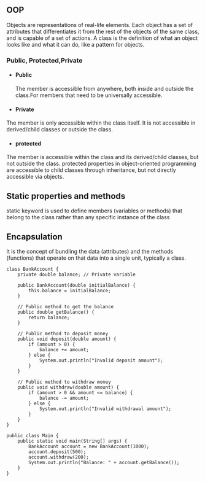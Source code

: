 ## OOP


Objects are representations of real-life elements. Each object has a set of attributes
that differentiates it from the rest of the objects of the same class, and is capable of a
set of actions. A class is the definition of what an object looks like and what it can do,
like a pattern for objects.

### Public, Protected,Private

- #### Public
  
  The member is accessible from anywhere, both inside and outside the class.For members that need to be universally accessible.

- #### Private

The member is only accessible within the class itself. It is not accessible in derived/child classes or outside the class.

- #### protected

The member is accessible within the class and its derived/child classes, but not outside the class.
protected properties in object-oriented programming are accessible to child classes through inheritance, but not directly accessible via objects.

## Static properties and methods

static keyword is used to define members (variables or methods) that belong to the class rather than any specific instance of the class

## Encapsulation

 It is the concept of bundling the data (attributes) and the methods (functions) that operate on that data into a single unit, typically a class. 

```
class BankAccount {
    private double balance; // Private variable

    public BankAccount(double initialBalance) {
        this.balance = initialBalance;
    }

    // Public method to get the balance
    public double getBalance() {
        return balance;
    }

    // Public method to deposit money
    public void deposit(double amount) {
        if (amount > 0) {
            balance += amount;
        } else {
            System.out.println("Invalid deposit amount");
        }
    }

    // Public method to withdraw money
    public void withdraw(double amount) {
        if (amount > 0 && amount <= balance) {
            balance -= amount;
        } else {
            System.out.println("Invalid withdrawal amount");
        }
    }
}

public class Main {
    public static void main(String[] args) {
        BankAccount account = new BankAccount(1000);
        account.deposit(500);
        account.withdraw(200);
        System.out.println("Balance: " + account.getBalance());
    }
}

```
